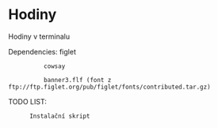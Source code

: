 # Hodiny
Hodiny v terminalu

Dependencies: 
              figlet

              cowsay
              
              banner3.flf (font z ftp://ftp.figlet.org/pub/figlet/fonts/contributed.tar.gz)
            
TODO LIST:

          Instalační skript
          
